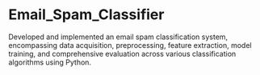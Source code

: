 # Email_Spam_Classifier
Developed and implemented an email spam classification system, encompassing data acquisition, preprocessing, feature extraction, model training, and comprehensive evaluation across various classification algorithms using Python.
